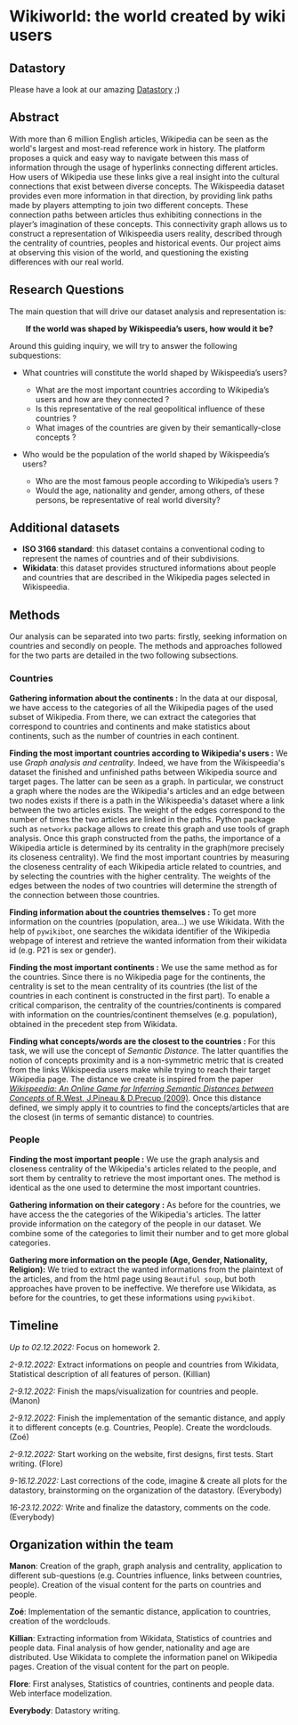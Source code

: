 # Wikiworld: the world created by wiki users
## Datastory

Please have a look at our amazing  [Datastory](https://fbarde.github.io/ADA_Data_Story/) ;)

## Abstract

With more than 6 million English articles, Wikipedia can be seen as the world's largest and most-read reference work in history. The platform proposes a quick and easy way to navigate between this mass of information through the usage of hyperlinks connecting different articles. How users of Wikipedia use these links give a real insight into the cultural connections that exist between diverse concepts. The Wikispeedia dataset provides even more information in that direction, by providing link paths made by players attempting to join two different concepts. These connection paths between articles thus exhibiting connections in the player’s imagination of these concepts. This connectivity graph allows us to construct a representation of Wikispeedia users reality, described through the centrality of countries, peoples and historical events. Our project aims at observing this vision of the world, and questioning the existing differences with our real world.

## Research Questions

The main question that will drive our dataset analysis and representation is:

<p align="center">
<strong>If the world was shaped by Wikispeedia’s users, how would it be?</strong>
</p>

Around this guiding inquiry, we will try to answer the following subquestions:

- What countries will constitute the world shaped by Wikispeedia’s users?
    - What are the most important countries according to Wikipedia’s users and how are they connected ?
    - Is this representative of the real geopolitical influence of these countries ?
    - What images of the countries are given by their semantically-close concepts ?

- Who would be the population of the world shaped by Wikispeedia’s users?
    - Who are the most famous people according to Wikipedia’s users ?
    - Would the age, nationality and gender, among others, of these persons, be representative of real world diversity?

## Additional datasets
- **ISO 3166 standard**: this dataset contains a conventional coding to represent the names of countries and of their subdivisions.
- **Wikidata**: this dataset provides structured informations about people and countries that are described in the Wikipedia pages selected in Wikispeedia.

## Methods

Our analysis can be separated into two parts: firstly, seeking information on countries and secondly on people. The methods and approaches followed for the two parts are detailed in the two following subsections.

### Countries
**Gathering information about the continents :** 
In the data at our disposal, we have access to the categories of all the Wikipedia pages of the used subset of Wikipedia. From there, we can extract the categories that correspond to countries and continents and make statistics about continents, such as the number of countries in each continent.

**Finding the most important countries according to Wikipedia's users :** We use *Graph analysis and centrality*. Indeed, we have from the Wikispeedia's dataset the finished and unfinished paths between Wikipedia source and target pages. The latter can be seen as a graph. In particular, we construct a graph where the nodes are the Wikipedia's articles and an edge between two nodes exists if there is a path in the Wikispeedia's dataset where a link between the two articles exists. The weight of the edges correspond to the number of times the two articles are linked in the paths. Python package such as `networkx` package allows to create this graph and use tools of graph analysis. Once this graph constructed from the paths, the importance of a Wikipedia article is determined by its centrality in the graph(more precisely its closeness centrality). We find the most important countries by measuring the closeness centrality of each Wikipedia article related to countries, and by selecting the countries with the higher centrality. The weights of the edges between the nodes of two countries will determine the strength of the connection between those countries.

**Finding information about the countries themselves :** To get more information on the countries (population, area...) we use Wikidata. With the help of `pywikibot`, one searches the wikidata identifier of the Wikipedia webpage of interest and retrieve the wanted information from their wikidata id (e.g. P21 is sex or gender).

**Finding the most important continents :** We use the same method as for the countries. Since there is no Wikipedia page for the continents, the centrality is set to the mean centrality of its countries (the list of the countries in each continent is constructed in the first part). To enable a critical comparison, the centrality of the countries/continents is compared with information on the countries/continent themselves (e.g. population), obtained in the precedent step from Wikidata.

**Finding what concepts/words are the closest to the countries :** For this task, we will use the concept of *Semantic Distance*. The latter quantifies the notion of concepts proximity and is a non-symmetric metric that is created from the links Wikispeedia users make while trying to reach their target Wikipedia page. The distance we create is inspired from the paper [*Wikispeedia: An Online Game for Inferring Semantic Distances between Concepts* of R.West, J.Pineau & D.Precup (2009)](http://infolab.stanford.edu/~west1/pubs/West-Pineau-Precup_IJCAI-09.pdf). Once this distance defined, we simply apply it to countries to find the concepts/articles that are the closest (in terms of semantic distance) to countries.

### People

**Finding the most important people :** We use the graph analysis and closeness centrality of the Wikipedia's articles related to the people, and sort them by centrality to retrieve the most important ones. The method is identical as the one used to determine the most important countries.

**Gathering information on their category :** As before for the countries, we have access the the categories of the Wikipedia's articles. The latter provide information on the category of the people in our dataset. We combine some of the categories to limit their number and to get more global categories. 

**Gathering more information on the people (Age, Gender, Nationality, Religion):** We tried to extract the wanted informations from the plaintext of the articles, and from the html page using `Beautiful soup`, but both approaches have proven to be ineffective. We therefore use Wikidata, as before for the countries, to get these informations using `pywikibot`.

## Timeline

*Up to 02.12.2022:* Focus on homework 2.

*2-9.12.2022:* Extract informations on people and countries from Wikidata, Statistical description of all features of person. (Killian)

*2-9.12.2022:* Finish the maps/visualization for countries and people. (Manon)

*2-9.12.2022:* Finish the implementation of the semantic distance, and apply it to different concepts (e.g. Countries, People). Create the wordclouds. (Zoé)

*2-9.12.2022:* Start working on the website, first designs, first tests. Start writing. (Flore)

*9-16.12.2022:* Last corrections of the code, imagine & create all plots for the datastory, brainstorming on the organization of the datastory. (Everybody)

*16-23.12.2022:* Write and finalize the datastory, comments on the code. (Everybody)

## Organization within the team

**Manon**: Creation of the graph, graph analysis and centrality, application to different sub-questions (e.g. Countries influence, links between countries, people). Creation of the visual content for the parts on countries and people.

**Zoé**: Implementation of the semantic distance, application to countries, creation of the wordclouds.

**Killian**: Extracting information from Wikidata, Statistics of countries and people data. Final analysis of how gender, nationality and age are distributed. Use Wikidata to complete the information panel on Wikipedia pages. Creation of the visual content for the part on people.

**Flore**:  First analyses, Statistics of countries, continents and people data. Web interface modelization.

**Everybody**: Datastory writing.
